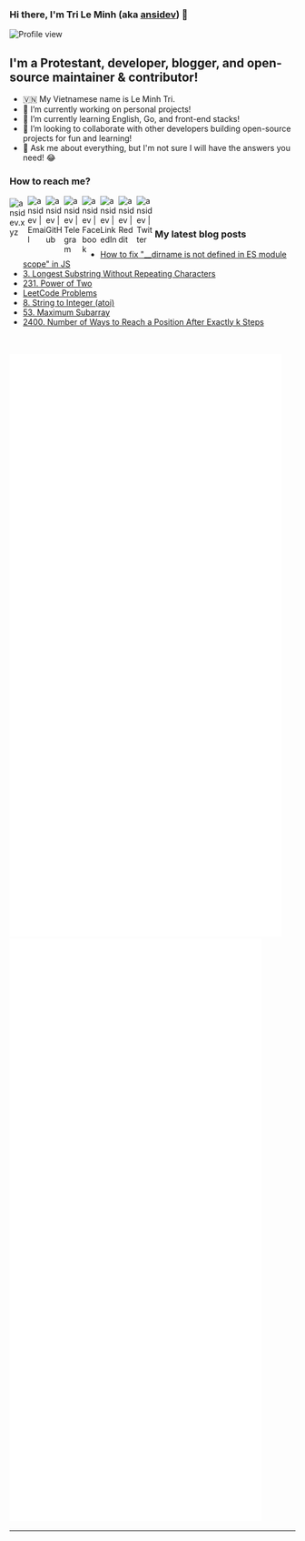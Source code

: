 ### Hi there, I'm Tri Le Minh (aka [ansidev][website]) 👋

<div>
  <img src="https://komarev.com/ghpvc/?username=ansidev" alt="Profile view" />
</div>

## I'm a Protestant, developer, blogger, and open-source maintainer & contributor!
- 🇻🇳 My Vietnamese name is Le Minh Tri.
- 🔭 I’m currently working on personal projects!
- 🌱 I’m currently learning English, Go, and front-end stacks!
- 👯 I’m looking to collaborate with other developers building open-source projects for fun and learning!
- 💬 Ask me about everything, but I'm not sure I will have the answers you need! 😂

### How to reach me?

 [<img align="left" width="32px" src="https://ansidev.xyz/pwa-192x192.png"                alt="ansidev.xyz" style="padding-top: 4px;" />][website]
<a href="mailto:ansidev@gmail.com">
  <img align="left" width="32px" src="https://img.icons8.com/fluency/32/gmail-new.png"    alt="ansidev | Email" />
</a>
 [<img align="left" width="32px" src="https://img.icons8.com/fluency/32/github.png"       alt="ansidev | GitHub" />][github]
 [<img align="left" width="32px" src="https://img.icons8.com/fluency/32/telegram-app.svg" alt="ansidev | Telegram" />][telegram]
 [<img align="left" width="32px" src="https://img.icons8.com/fluency/32/facebook.svg"     alt="ansidev | Facebook" />][facebook]
 [<img align="left" width="32px" src="https://img.icons8.com/fluency/32/linkedin.svg"     alt="ansidev | LinkedIn" />][linkedin]
 [<img align="left" width="32px" src="https://img.icons8.com/fluency/32/reddit.svg"       alt="ansidev | Reddit" />][reddit]
 [<img align="left" width="32px" src="https://img.icons8.com/fluency/32/twitter.svg"      alt="ansidev | Twitter" />][twitter]

<br/>
<br/>

### My latest blog posts
<!-- BLOG-POST-LIST:START -->
- [How to fix &quot;__dirname is not defined in ES module scope&quot; in JS](https://ansidev.xyz/posts/2022-11-05-how-to-fix-dirname-is-not-defined-in-es-module-scope-in-js.html)
- [3. Longest Substring Without Repeating Characters](https://leetcode.ansidev.xyz/0003-longest-substring-without-repeating-characters/)
- [231. Power of Two](https://leetcode.ansidev.xyz/0231-power-of-two/)
- [LeetCode Problems](https://leetcode.ansidev.xyz/leetcode-problems/)
- [8. String to Integer &lpar;atoi&rpar;](https://leetcode.ansidev.xyz/0008-string-to-integer-atoi/)
- [53. Maximum Subarray](https://leetcode.ansidev.xyz/0053-maximum-subarray/)
- [2400. Number of Ways to Reach a Position After Exactly k Steps](https://leetcode.ansidev.xyz/2400-number-of-ways-to-reach-a-position-after-exactly-k-steps/)
<!-- BLOG-POST-LIST:END -->

<br/>
<br/>

<img src="./github_metrics_01.svg" />
<img src="./github_metrics_02.svg" />

---

[website]: https://ansidev.xyz/?utm_source=github&utm_medium=readme
[email]: ansidev@gmail.com
[github]: https://github.com/ansidev
[facebook]: https://facebook.com/leminhtri.py
[telegram]: https://t.me/ansidev
[twitter]: https://twitter.com/ansidev
[linkedin]: https://www.linkedin.com/in/tri-le-minh-1b05bb51/
[reddit]: https://reddit.com/u/ansidev